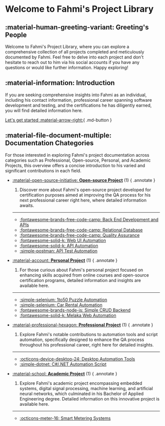 # Welcome to Fahmi's Project Library

## :material-human-greeting-variant: Greeting's People
Welcome to Fahmi's Project Library, where you can explore a comprehensive collection of all projects completed and meticulously documented by Fahmi. Feel free to delve into each project and don't hesitate to reach out to him via his social accounts if you have any questions or would like further information. Happy exploring!

## :material-information: Introduction

If you are seeking comprehensive insights into Fahmi as an individual, including his contact information, professional career spanning software development and testing, and the certifications he has diligently earned, you will find detailed information here.

[Let's get started :material-arrow-right:](Introduction/About-fahmi.md){ .md-button }

## :material-file-document-multiple: Documentation Chategories

For those interested in exploring Fahmi's project documentation across categories such as Professional, Open-source, Personal, and Academic Projects, this overview offers a concise introduction to his varied and significant contributions in each field.

<div class="grid cards" markdown>

- [:material-open-source-initiative: __Open-source Project__](Projects/Open-Source/fcc-bedaa.md) (1)
    { .annotate }

    1. Discover more about Fahmi's open-source project developed for certification purposes aimed at improving the QA process for his next professional career right here, where detailed information awaits.

    ---

    - [:fontawesome-brands-free-code-camp: Back End Development and APIs](Projects/Open-Source/fcc-bedaa.md)
    - [:fontawesome-brands-free-code-camp: Relational Database](Projects/Open-Source/fcc-bedaa.md)
    - [:fontawesome-brands-free-code-camp: Quality Assurance](Projects/Open-Source/fcc-bedaa.md)
    - [:fontawesome-solid-k: Web UI Automation](Projects/Open-Source/katalon-web-ui.md)
    - [:fontawesome-solid-k: API Automation](Projects/Open-Source/katalon-api.md)
    - [:simple-postman: API Test Automation](Projects/Open-Source/postman-api-auto.md)

- [:material-account: __Personal Project__](Projects/Personal/1to50.md) (1)
    { .annotate }

    1. For those curious about Fahmi's personal project focused on enhancing skills acquired from online courses and open-source certification programs, detailed information and insights are available here.

    ---

    - [:simple-selenium: 1to50 Puzzle Automation](Projects/Personal/1to50.md)
    - [:simple-selenium: Car Rental Automation](Projects/Personal/car-rental.md)
    - [:fontawesome-brands-node-js: Simple CRUD Backend](Projects/Personal/simple-be-app.md)
    - [:fontawesome-solid-k: Melaka Web Automation](Projects/Personal/melaka.md)

- [:material-professional-hexagon: __Professional Project__](Projects/Professional/desktop-app.md) (1)
    { .annotate }

    1. Explore Fahmi's notable contributions to automation tools and script automation, specifically designed to enhance the QA process throughout his professional career, right here for detailed insights.

    ---

    - [:octicons-device-desktop-24: Desktop Automation Tools](Projects/Professional/desktop-app.md)
    - [:simple-dotnet: C#/.NET Automation Script](Projects/Professional/dotnet-app.md)

- [:material-school: __Academic Project__](Projects/Academic/final-prj.md) (1)
    { .annotate }

    1. Explore Fahmi's academic project encompassing embedded systems, digital signal processing, machine learning, and artificial neural networks, which culminated in his Bachelor of Applied Engineering degree. Detailed information on this innovative project is available here.

    ---

    - [:octicons-meter-16: Smart Metering Systems](Projects/Academic/final-prj.md)




</div>


